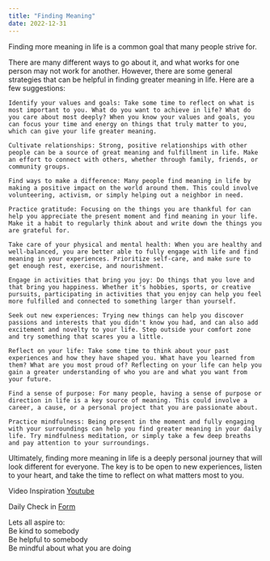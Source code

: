 ```yaml
---
title: "Finding Meaning"
date: 2022-12-31
---  
```


Finding more meaning in life is a common goal that many people strive for.  

There are many different ways to go about it, and what works for one person may not work for another. However, there are some general strategies that can be helpful in finding greater meaning in life. Here are a few suggestions:

    Identify your values and goals: Take some time to reflect on what is most important to you. What do you want to achieve in life? What do you care about most deeply? When you know your values and goals, you can focus your time and energy on things that truly matter to you, which can give your life greater meaning.

    Cultivate relationships: Strong, positive relationships with other people can be a source of great meaning and fulfillment in life. Make an effort to connect with others, whether through family, friends, or community groups.

    Find ways to make a difference: Many people find meaning in life by making a positive impact on the world around them. This could involve volunteering, activism, or simply helping out a neighbor in need.

    Practice gratitude: Focusing on the things you are thankful for can help you appreciate the present moment and find meaning in your life. Make it a habit to regularly think about and write down the things you are grateful for.

    Take care of your physical and mental health: When you are healthy and well-balanced, you are better able to fully engage with life and find meaning in your experiences. Prioritize self-care, and make sure to get enough rest, exercise, and nourishment.

    Engage in activities that bring you joy: Do things that you love and that bring you happiness. Whether it's hobbies, sports, or creative pursuits, participating in activities that you enjoy can help you feel more fulfilled and connected to something larger than yourself.

    Seek out new experiences: Trying new things can help you discover passions and interests that you didn't know you had, and can also add excitement and novelty to your life. Step outside your comfort zone and try something that scares you a little.

    Reflect on your life: Take some time to think about your past experiences and how they have shaped you. What have you learned from them? What are you most proud of? Reflecting on your life can help you gain a greater understanding of who you are and what you want from your future.

    Find a sense of purpose: For many people, having a sense of purpose or direction in life is a key source of meaning. This could involve a career, a cause, or a personal project that you are passionate about.

    Practice mindfulness: Being present in the moment and fully engaging with your surroundings can help you find greater meaning in your daily life. Try mindfulness meditation, or simply take a few deep breaths and pay attention to your surroundings.

Ultimately, finding more meaning in life is a deeply personal journey that will look different for everyone. The key is to be open to new experiences, listen to your heart, and take the time to reflect on what matters most to you.  

Video Inspiration [Youtube](https://www.youtube.com/watch?v=e7n3qRvGB7s)


Daily Check in [Form](https://forms.gle/BRA4EH2sMoZdLPgE8)

Lets all aspire to:  
Be kind to somebody  
Be helpful to somebody  
Be mindful about what you are doing
